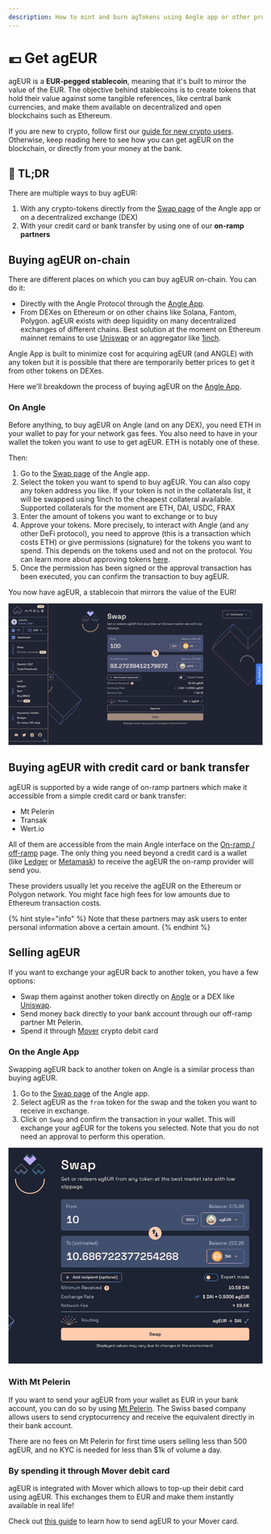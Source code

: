 ```yaml
---
description: How to mint and burn agTokens using Angle app or other providers
---
```


# 💶 Get agEUR

agEUR is a **EUR-pegged stablecoin**, meaning that it's built to mirror the value of the EUR. The objective behind stablecoins is to create tokens that hold their value against some tangible references, like central bank currencies, and make them available on decentralized and open blockchains such as Ethereum.

If you are new to crypto, follow first our [guide for new crypto users](newbie.md). Otherwise, keep reading here to see how you can get agEUR on the blockchain, or directly from your money at the bank.

## 🔎 TL;DR

There are multiple ways to buy agEUR:

1. With any crypto-tokens directly from the [Swap page](https://app.angle.money/#/swap) of the Angle app or on a decentralized exchange (DEX)
2. With your credit card or bank transfer by using one of our **on-ramp partners**

## Buying agEUR on-chain

There are different places on which you can buy agEUR on-chain. You can do it:

- Directly with the Angle Protocol through the [Angle App](https://app.angle.money/#/swap).
- From DEXes on Ethereum or on other chains like Solana, Fantom, Polygon. agEUR exists with deep liquidity on many decentralized exchanges of different chains. Best solution at the moment on Ethereum mainnet remains to use [Uniswap](https://app.uniswap.org) or an aggregator like [1inch](https://app.1inch.io/#/1/swap/ETH/agEUR).

Angle App is built to minimize cost for acquiring agEUR (and ANGLE) with any token but it is possible that there are temporarily better prices to get it from other tokens on DEXes.

Here we'll breakdown the process of buying agEUR on the [Angle App](https://app.angle.money).

### On Angle

Before anything, to buy agEUR on Angle (and on any DEX), you need ETH in your wallet to pay for your network gas fees. You also need to have in your wallet the token you want to use to get agEUR. ETH is notably one of these.

Then:

1. Go to the [Swap page](https://app.angle.money/#/swap) of the Angle app.
2. Select the token you want to spend to buy agEUR. You can also copy any token address you like. If your token is not in the collaterals list, it will be swapped using 1inch to the cheapest collateral available. Supported collaterals for the moment are ETH, DAI, USDC, FRAX
3. Enter the amount of tokens you want to exchange or to buy
4. Approve your tokens. More precisely, to interact with Angle (and any other DeFi protocol), you need to approve (this is a transaction which costs ETH) or give permissions (signature) for the tokens you want to spend. This depends on the tokens used and not on the protocol. You can learn more about approving tokens [here](/guides/app-guides/app-faq.md).
5. Once the permission has been signed or the approval transaction has been executed, you can confirm the transaction to buy agEUR.

You now have agEUR, a stablecoin that mirrors the value of the EUR!

![Minting agEUR](../../.gitbook/assets/buy-dai-ageur.png)

## Buying agEUR with credit card or bank transfer

agEUR is supported by a wide range of on-ramp partners which make it accessible from a simple credit card or bank transfer:

- Mt Pelerin
- Transak
- Wert.io

All of them are accessible from the main Angle interface on the [On-ramp / off-ramp](https://app.angle.money/#/ramp) page. The only thing you need beyond a credit card is a wallet (like [Ledger](https://www.ledger.com) or [Metamask](https://metamask.io)) to receive the agEUR the on-ramp provider will send you.

These providers usually let you receive the agEUR on the Ethereum or Polygon network. You might face high fees for low amounts due to Ethereum transaction costs.

{% hint style="info" %}
Note that these partners may ask users to enter personal information above a certain amount.
{% endhint %}

## Selling agEUR

If you want to exchange your agEUR back to another token, you have a few options:

- Swap them against another token directly on [Angle](https://app.angle.money/#/swap) or a DEX like [Uniswap](https://app.uniswap.org).
- Send money back directly to your bank account through our off-ramp partner Mt Pelerin.
- Spend it through [Mover](https://faq.viamover.com/what-does-mover-do) crypto debit card

### On the Angle App

Swapping agEUR back to another token on Angle is a similar process than buying agEUR.

1. Go to the [Swap page](https://app.angle.money/#/swap) of the Angle app.
2. Select agEUR as the `from` token for the swap and the token you want to receive in exchange.
3. Click on `Swap` and confirm the transaction in your wallet. This will exchange your agEUR for the tokens you selected. Note that you do not need an approval to perform this operation.

![Burning agEUR](../../.gitbook/assets/sell-agEUR-for-DAI.png)

### With Mt Pelerin

If you want to send your agEUR from your wallet as EUR in your bank account, you can do so by using [Mt Pelerin](https://www.mtpelerin.com). The Swiss based company allows users to send cryptocurrency and receive the equivalent directly in their bank account.

There are no fees on Mt Pelerin for first time users selling less than 500 agEUR, and no KYC is needed for less than \$1k of volume a day.

### By spending it through Mover debit card

agEUR is integrated with Mover which allows to top-up their debit card using agEUR. This exchanges them to EUR and make them instantly available in real life!

Check out [this guide](https://faq.viamover.com/angle-protocol/how-to-top-up-mover-debit-card-with-ageur-tokens) to learn how to send agEUR to your Mover card.
